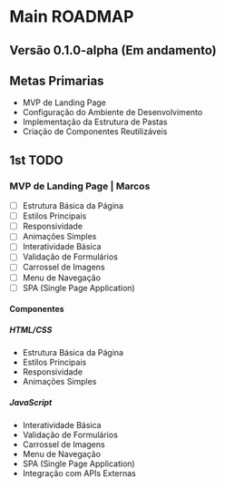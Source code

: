# Main ROADMAP

## Versão 0.1.0-alpha (Em andamento)

## Metas Primarias

- MVP de Landing Page
- Configuração do Ambiente de Desenvolvimento
- Implementação da Estrutura de Pastas
- Criação de Componentes Reutilizáveis

## 1st TODO

### MVP de Landing Page | Marcos

- [ ] Estrutura Básica da Página
- [ ] Estilos Principais
- [ ] Responsividade
- [ ] Animações Simples
- [ ] Interatividade Básica
- [ ] Validação de Formulários
- [ ] Carrossel de Imagens
- [ ] Menu de Navegação
- [ ] SPA (Single Page Application)

#### Componentes

##### HTML/CSS

- Estrutura Básica da Página
- Estilos Principais
- Responsividade
- Animações Simples

##### JavaScript

- Interatividade Básica
- Validação de Formulários
- Carrossel de Imagens
- Menu de Navegação
- SPA (Single Page Application)
- Integração com APIs Externas
